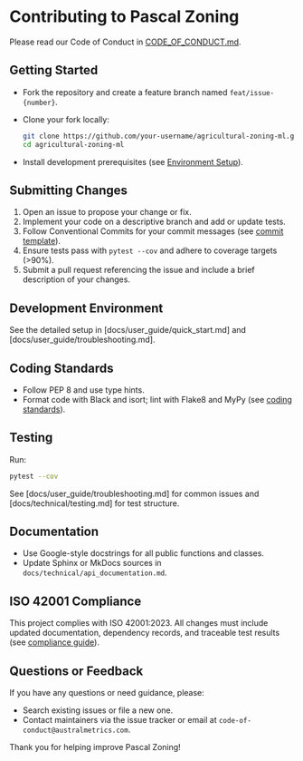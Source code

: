 # Contributing to Pascal Zoning

Please read our Code of Conduct in [CODE\_OF\_CONDUCT.md](CODE_OF_CONDUCT.md).

## Getting Started

* Fork the repository and create a feature branch named `feat/issue-{number}`.
* Clone your fork locally:

  ```bash
  git clone https://github.com/your-username/agricultural-zoning-ml.git
  cd agricultural-zoning-ml
  ```
* Install development prerequisites (see [Environment Setup](docs/user_guide/installation.md)).

## Submitting Changes

1. Open an issue to propose your change or fix.
2. Implement your code on a descriptive branch and add or update tests.
3. Follow Conventional Commits for your commit messages (see [commit template](docs/technical/commit-template.md)).
4. Ensure tests pass with `pytest --cov` and adhere to coverage targets (>90%).
5. Submit a pull request referencing the issue and include a brief description of your changes.

## Development Environment

See the detailed setup in \[docs/user\_guide/quick\_start.md] and \[docs/user\_guide/troubleshooting.md].

## Coding Standards

* Follow PEP 8 and use type hints.
* Format code with Black and isort; lint with Flake8 and MyPy (see [coding standards](docs/technical/coding-standards.md)).

## Testing

Run:

```bash
pytest --cov
```

See \[docs/user\_guide/troubleshooting.md] for common issues and \[docs/technical/testing.md] for test structure.

## Documentation

* Use Google-style docstrings for all public functions and classes.
* Update Sphinx or MkDocs sources in `docs/technical/api_documentation.md`.

## ISO 42001 Compliance

This project complies with ISO 42001:2023. All changes must include updated documentation, dependency records, and traceable test results (see [compliance guide](docs/compliance/iso42001_compliance.md)).

## Questions or Feedback

If you have any questions or need guidance, please:

* Search existing issues or file a new one.
* Contact maintainers via the issue tracker or email at `code-of-conduct@australmetrics.com`.

Thank you for helping improve Pascal Zoning!
